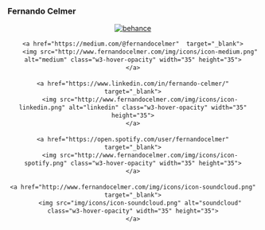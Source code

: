 ### Fernando Celmer

<center>
	<a href="https://www.behance.net/fernandocelmer"  target="_blank">
		<img src="http://www.fernandocelmer.com/img/icons/icon-behance.png" alt="behance" class="w3-hover-opacity" width="35" height="35">
	</a>

	<a href="https://medium.com/@fernandocelmer"  target="_blank">
		<img src="http://www.fernandocelmer.com/img/icons/icon-medium.png" alt="medium" class="w3-hover-opacity" width="35" height="35">
	</a>

	<a href="https://www.linkedin.com/in/fernando-celmer/"  target="_blank">
		<img src="http://www.fernandocelmer.com/img/icons/icon-linkedin.png" alt="linkedin" class="w3-hover-opacity" width="35" height="35">
	</a>

	<a href="https://open.spotify.com/user/fernandocelmer"  target="_blank">
		<img src="http://www.fernandocelmer.com/img/icons/icon-spotify.png" class="w3-hover-opacity" width="35" height="35">
	</a>

	<a href="http://www.fernandocelmer.com/img/icons/icon-soundcloud.png"  target="_blank">
		<img src="img/icons/icon-soundcloud.png" alt="soundcloud" class="w3-hover-opacity" width="35" height="35">
	</a>
</center>

<!--
**FernandoCelmer/FernandoCelmer** is a ✨ _special_ ✨ repository because its `README.md` (this file) appears on your GitHub profile.

Here are some ideas to get you started:

- 🔭 I’m currently working on ...
- 🌱 I’m currently learning ...
- 👯 I’m looking to collaborate on ...
- 🤔 I’m looking for help with ...
- 💬 Ask me about ...
- 📫 How to reach me: ...
- 😄 Pronouns: ...
- ⚡ Fun fact: ...
-->
